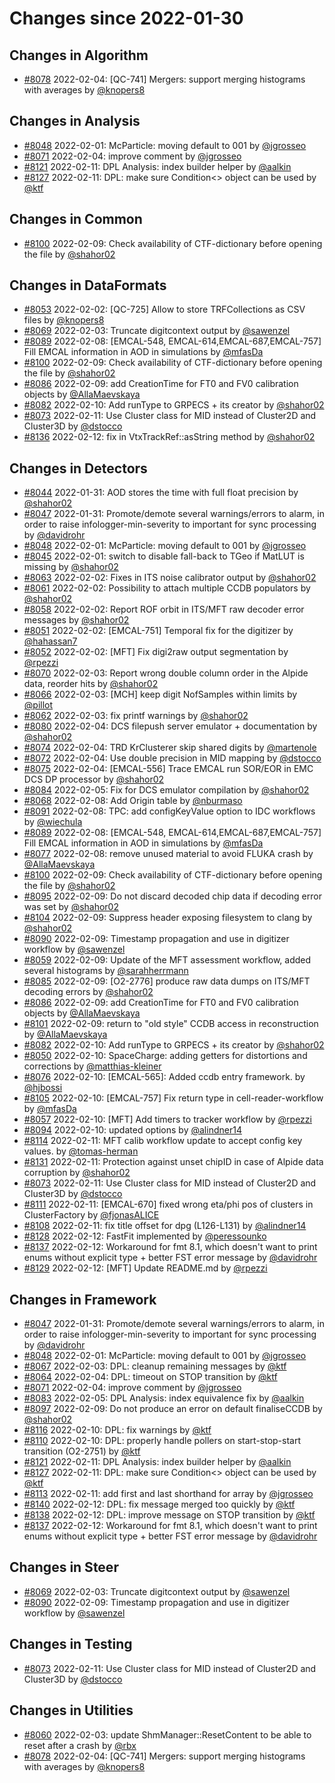 # Changes since 2022-01-30

## Changes in Algorithm

- [#8078](https://github.com/AliceO2Group/AliceO2/pull/8078) 2022-02-04: [QC-741] Mergers: support merging histograms with averages by [@knopers8](https://github.com/knopers8)
## Changes in Analysis

- [#8048](https://github.com/AliceO2Group/AliceO2/pull/8048) 2022-02-01: McParticle: moving default to 001 by [@jgrosseo](https://github.com/jgrosseo)
- [#8071](https://github.com/AliceO2Group/AliceO2/pull/8071) 2022-02-04: improve comment by [@jgrosseo](https://github.com/jgrosseo)
- [#8121](https://github.com/AliceO2Group/AliceO2/pull/8121) 2022-02-11: DPL Analysis: index builder helper by [@aalkin](https://github.com/aalkin)
- [#8127](https://github.com/AliceO2Group/AliceO2/pull/8127) 2022-02-11: DPL: make sure Condition<> object can be used by [@ktf](https://github.com/ktf)
## Changes in Common

- [#8100](https://github.com/AliceO2Group/AliceO2/pull/8100) 2022-02-09: Check availability of CTF-dictionary before opening the file by [@shahor02](https://github.com/shahor02)
## Changes in DataFormats

- [#8053](https://github.com/AliceO2Group/AliceO2/pull/8053) 2022-02-02: [QC-725] Allow to store TRFCollections as CSV files by [@knopers8](https://github.com/knopers8)
- [#8069](https://github.com/AliceO2Group/AliceO2/pull/8069) 2022-02-03: Truncate digitcontext output by [@sawenzel](https://github.com/sawenzel)
- [#8089](https://github.com/AliceO2Group/AliceO2/pull/8089) 2022-02-08: [EMCAL-548, EMCAL-614,EMCAL-687,EMCAL-757] Fill EMCAL information in AOD in simulations by [@mfasDa](https://github.com/mfasDa)
- [#8100](https://github.com/AliceO2Group/AliceO2/pull/8100) 2022-02-09: Check availability of CTF-dictionary before opening the file by [@shahor02](https://github.com/shahor02)
- [#8086](https://github.com/AliceO2Group/AliceO2/pull/8086) 2022-02-09: add  CreationTime for FT0  and FV0 calibration objects by [@AllaMaevskaya](https://github.com/AllaMaevskaya)
- [#8082](https://github.com/AliceO2Group/AliceO2/pull/8082) 2022-02-10: Add runType to GRPECS + its creator by [@shahor02](https://github.com/shahor02)
- [#8073](https://github.com/AliceO2Group/AliceO2/pull/8073) 2022-02-11: Use Cluster class for MID instead of Cluster2D and Cluster3D by [@dstocco](https://github.com/dstocco)
- [#8136](https://github.com/AliceO2Group/AliceO2/pull/8136) 2022-02-12: fix in VtxTrackRef::asString method by [@shahor02](https://github.com/shahor02)
## Changes in Detectors

- [#8044](https://github.com/AliceO2Group/AliceO2/pull/8044) 2022-01-31: AOD stores the time with full float precision by [@shahor02](https://github.com/shahor02)
- [#8047](https://github.com/AliceO2Group/AliceO2/pull/8047) 2022-01-31: Promote/demote several warnings/errors to alarm, in order to raise infologger-min-severity to important for sync processing by [@davidrohr](https://github.com/davidrohr)
- [#8048](https://github.com/AliceO2Group/AliceO2/pull/8048) 2022-02-01: McParticle: moving default to 001 by [@jgrosseo](https://github.com/jgrosseo)
- [#8045](https://github.com/AliceO2Group/AliceO2/pull/8045) 2022-02-01: switch to disable fall-back to TGeo if MatLUT is missing by [@shahor02](https://github.com/shahor02)
- [#8063](https://github.com/AliceO2Group/AliceO2/pull/8063) 2022-02-02: Fixes in ITS noise calibrator output by [@shahor02](https://github.com/shahor02)
- [#8061](https://github.com/AliceO2Group/AliceO2/pull/8061) 2022-02-02: Possibility to attach multiple CCDB populators by [@shahor02](https://github.com/shahor02)
- [#8058](https://github.com/AliceO2Group/AliceO2/pull/8058) 2022-02-02: Report ROF orbit in ITS/MFT raw decoder error messages by [@shahor02](https://github.com/shahor02)
- [#8051](https://github.com/AliceO2Group/AliceO2/pull/8051) 2022-02-02: [EMCAL-751] Temporal fix for the digitizer by [@hahassan7](https://github.com/hahassan7)
- [#8052](https://github.com/AliceO2Group/AliceO2/pull/8052) 2022-02-02: [MFT] Fix digi2raw output segmentation by [@rpezzi](https://github.com/rpezzi)
- [#8070](https://github.com/AliceO2Group/AliceO2/pull/8070) 2022-02-03: Report wrong double column order in the Alpide data, reorder hits by [@shahor02](https://github.com/shahor02)
- [#8066](https://github.com/AliceO2Group/AliceO2/pull/8066) 2022-02-03: [MCH] keep digit NofSamples within limits by [@pillot](https://github.com/pillot)
- [#8062](https://github.com/AliceO2Group/AliceO2/pull/8062) 2022-02-03: fix printf warnings by [@shahor02](https://github.com/shahor02)
- [#8080](https://github.com/AliceO2Group/AliceO2/pull/8080) 2022-02-04: DCS filepush server emulator + documentation by [@shahor02](https://github.com/shahor02)
- [#8074](https://github.com/AliceO2Group/AliceO2/pull/8074) 2022-02-04: TRD KrClusterer skip shared digits by [@martenole](https://github.com/martenole)
- [#8072](https://github.com/AliceO2Group/AliceO2/pull/8072) 2022-02-04: Use double precision in MID mapping by [@dstocco](https://github.com/dstocco)
- [#8075](https://github.com/AliceO2Group/AliceO2/pull/8075) 2022-02-04: [EMCAL-556] Trace EMCAL run SOR/EOR in EMC DCS DP processor by [@shahor02](https://github.com/shahor02)
- [#8084](https://github.com/AliceO2Group/AliceO2/pull/8084) 2022-02-05: Fix for DCS emulator compilation by [@shahor02](https://github.com/shahor02)
- [#8068](https://github.com/AliceO2Group/AliceO2/pull/8068) 2022-02-08: Add Origin table by [@nburmaso](https://github.com/nburmaso)
- [#8091](https://github.com/AliceO2Group/AliceO2/pull/8091) 2022-02-08: TPC: add configKeyValue option to IDC workflows by [@wiechula](https://github.com/wiechula)
- [#8089](https://github.com/AliceO2Group/AliceO2/pull/8089) 2022-02-08: [EMCAL-548, EMCAL-614,EMCAL-687,EMCAL-757] Fill EMCAL information in AOD in simulations by [@mfasDa](https://github.com/mfasDa)
- [#8077](https://github.com/AliceO2Group/AliceO2/pull/8077) 2022-02-08: remove unused material to avoid FLUKA crash by [@AllaMaevskaya](https://github.com/AllaMaevskaya)
- [#8100](https://github.com/AliceO2Group/AliceO2/pull/8100) 2022-02-09: Check availability of CTF-dictionary before opening the file by [@shahor02](https://github.com/shahor02)
- [#8095](https://github.com/AliceO2Group/AliceO2/pull/8095) 2022-02-09: Do not discard decoded chip data if decoding error was set by [@shahor02](https://github.com/shahor02)
- [#8104](https://github.com/AliceO2Group/AliceO2/pull/8104) 2022-02-09: Suppress header exposing filesystem to clang by [@shahor02](https://github.com/shahor02)
- [#8090](https://github.com/AliceO2Group/AliceO2/pull/8090) 2022-02-09: Timestamp propagation and use in digitizer workflow by [@sawenzel](https://github.com/sawenzel)
- [#8059](https://github.com/AliceO2Group/AliceO2/pull/8059) 2022-02-09: Update of the MFT assessment workflow, added several histograms by [@sarahherrmann](https://github.com/sarahherrmann)
- [#8085](https://github.com/AliceO2Group/AliceO2/pull/8085) 2022-02-09: [O2-2776] produce raw data dumps on ITS/MFT decoding errors by [@shahor02](https://github.com/shahor02)
- [#8086](https://github.com/AliceO2Group/AliceO2/pull/8086) 2022-02-09: add  CreationTime for FT0  and FV0 calibration objects by [@AllaMaevskaya](https://github.com/AllaMaevskaya)
- [#8101](https://github.com/AliceO2Group/AliceO2/pull/8101) 2022-02-09: return to "old style" CCDB access in reconstruction by [@AllaMaevskaya](https://github.com/AllaMaevskaya)
- [#8082](https://github.com/AliceO2Group/AliceO2/pull/8082) 2022-02-10: Add runType to GRPECS + its creator by [@shahor02](https://github.com/shahor02)
- [#8050](https://github.com/AliceO2Group/AliceO2/pull/8050) 2022-02-10: SpaceCharge: adding getters for distortions and corrections by [@matthias-kleiner](https://github.com/matthias-kleiner)
- [#8076](https://github.com/AliceO2Group/AliceO2/pull/8076) 2022-02-10: [EMCAL-565]: Added ccdb entry framework. by [@hjbossi](https://github.com/hjbossi)
- [#8105](https://github.com/AliceO2Group/AliceO2/pull/8105) 2022-02-10: [EMCAL-757] Fix return type in cell-reader-workflow by [@mfasDa](https://github.com/mfasDa)
- [#8057](https://github.com/AliceO2Group/AliceO2/pull/8057) 2022-02-10: [MFT] Add timers to tracker workflow by [@rpezzi](https://github.com/rpezzi)
- [#8094](https://github.com/AliceO2Group/AliceO2/pull/8094) 2022-02-10: updated options by [@alindner14](https://github.com/alindner14)
- [#8114](https://github.com/AliceO2Group/AliceO2/pull/8114) 2022-02-11: MFT calib workflow update to accept config key values. by [@tomas-herman](https://github.com/tomas-herman)
- [#8131](https://github.com/AliceO2Group/AliceO2/pull/8131) 2022-02-11: Protection against unset chipID in case of Alpide data corruption by [@shahor02](https://github.com/shahor02)
- [#8073](https://github.com/AliceO2Group/AliceO2/pull/8073) 2022-02-11: Use Cluster class for MID instead of Cluster2D and Cluster3D by [@dstocco](https://github.com/dstocco)
- [#8111](https://github.com/AliceO2Group/AliceO2/pull/8111) 2022-02-11: [EMCAL-670] fixed wrong eta/phi pos of clusters in ClusterFactory by [@fjonasALICE](https://github.com/fjonasALICE)
- [#8108](https://github.com/AliceO2Group/AliceO2/pull/8108) 2022-02-11: fix title offset for dpg (L126-L131) by [@alindner14](https://github.com/alindner14)
- [#8128](https://github.com/AliceO2Group/AliceO2/pull/8128) 2022-02-12: FastFit implemented by [@peressounko](https://github.com/peressounko)
- [#8137](https://github.com/AliceO2Group/AliceO2/pull/8137) 2022-02-12: Workaround for fmt 8.1, which doesn't want to print enums without explicit type + better FST error message by [@davidrohr](https://github.com/davidrohr)
- [#8129](https://github.com/AliceO2Group/AliceO2/pull/8129) 2022-02-12: [MFT] Update README.md by [@rpezzi](https://github.com/rpezzi)
## Changes in Framework

- [#8047](https://github.com/AliceO2Group/AliceO2/pull/8047) 2022-01-31: Promote/demote several warnings/errors to alarm, in order to raise infologger-min-severity to important for sync processing by [@davidrohr](https://github.com/davidrohr)
- [#8048](https://github.com/AliceO2Group/AliceO2/pull/8048) 2022-02-01: McParticle: moving default to 001 by [@jgrosseo](https://github.com/jgrosseo)
- [#8067](https://github.com/AliceO2Group/AliceO2/pull/8067) 2022-02-03: DPL: cleanup remaining messages by [@ktf](https://github.com/ktf)
- [#8064](https://github.com/AliceO2Group/AliceO2/pull/8064) 2022-02-04: DPL: timeout on STOP transition by [@ktf](https://github.com/ktf)
- [#8071](https://github.com/AliceO2Group/AliceO2/pull/8071) 2022-02-04: improve comment by [@jgrosseo](https://github.com/jgrosseo)
- [#8083](https://github.com/AliceO2Group/AliceO2/pull/8083) 2022-02-05: DPL Analysis: index equivalence fix by [@aalkin](https://github.com/aalkin)
- [#8097](https://github.com/AliceO2Group/AliceO2/pull/8097) 2022-02-09: Do not produce an error on default finaliseCCDB by [@shahor02](https://github.com/shahor02)
- [#8116](https://github.com/AliceO2Group/AliceO2/pull/8116) 2022-02-10: DPL: fix warnings by [@ktf](https://github.com/ktf)
- [#8110](https://github.com/AliceO2Group/AliceO2/pull/8110) 2022-02-10: DPL: properly handle pollers on start-stop-start transition (O2-2751) by [@ktf](https://github.com/ktf)
- [#8121](https://github.com/AliceO2Group/AliceO2/pull/8121) 2022-02-11: DPL Analysis: index builder helper by [@aalkin](https://github.com/aalkin)
- [#8127](https://github.com/AliceO2Group/AliceO2/pull/8127) 2022-02-11: DPL: make sure Condition<> object can be used by [@ktf](https://github.com/ktf)
- [#8113](https://github.com/AliceO2Group/AliceO2/pull/8113) 2022-02-11: add first and last shorthand for array by [@jgrosseo](https://github.com/jgrosseo)
- [#8140](https://github.com/AliceO2Group/AliceO2/pull/8140) 2022-02-12: DPL: fix message merged too quickly by [@ktf](https://github.com/ktf)
- [#8138](https://github.com/AliceO2Group/AliceO2/pull/8138) 2022-02-12: DPL: improve message on STOP transition by [@ktf](https://github.com/ktf)
- [#8137](https://github.com/AliceO2Group/AliceO2/pull/8137) 2022-02-12: Workaround for fmt 8.1, which doesn't want to print enums without explicit type + better FST error message by [@davidrohr](https://github.com/davidrohr)
## Changes in Steer

- [#8069](https://github.com/AliceO2Group/AliceO2/pull/8069) 2022-02-03: Truncate digitcontext output by [@sawenzel](https://github.com/sawenzel)
- [#8090](https://github.com/AliceO2Group/AliceO2/pull/8090) 2022-02-09: Timestamp propagation and use in digitizer workflow by [@sawenzel](https://github.com/sawenzel)
## Changes in Testing

- [#8073](https://github.com/AliceO2Group/AliceO2/pull/8073) 2022-02-11: Use Cluster class for MID instead of Cluster2D and Cluster3D by [@dstocco](https://github.com/dstocco)
## Changes in Utilities

- [#8060](https://github.com/AliceO2Group/AliceO2/pull/8060) 2022-02-03: update ShmManager::ResetContent to be able to reset after a crash by [@rbx](https://github.com/rbx)
- [#8078](https://github.com/AliceO2Group/AliceO2/pull/8078) 2022-02-04: [QC-741] Mergers: support merging histograms with averages by [@knopers8](https://github.com/knopers8)
